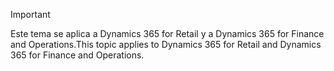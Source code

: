 > [!IMPORTANT]
> <span data-ttu-id="038f0-101">Este tema se aplica a Dynamics 365 for Retail y a Dynamics 365 for Finance and Operations.</span><span class="sxs-lookup"><span data-stu-id="038f0-101">This topic applies to Dynamics 365 for Retail and Dynamics 365 for Finance and Operations.</span></span>
